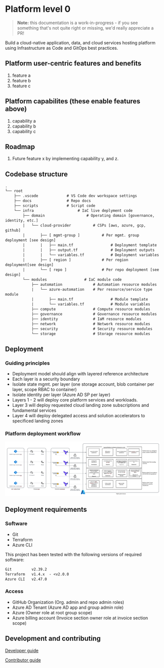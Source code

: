 # Platform level 0

> **Note:** this documentation is a work-in-progress - if you see something that's not quite right or missing, we'd really appreciate a PR!

Build a cloud-native application, data, and cloud services hosting platform using Infrastructure as Code and GitOps best practices.

## Platform user-centric features and benefits

1. feature a
2. feature b
3. feature c

## Platform capabilites (these enable features above)

1. capability a
2. capability b
3. capability c

## Roadmap

1. Future feature x by implementing capability y, and z.

## Codebase structure
    .
    └── root
        ├── .vscode             # VS Code dev workspace settings
        ├── docs                # Repo docs
        ├── scripts             # Script code            
        └── infra                    # IaC live deplyment code
            ├── domain                   # Operating domain [governance, identity, etc.]
            |   └── cloud-provider          # CSPs [aws, azure, gcp, github]
            |       ├── [ mgmt-group ]          # Per mgmt. group deployment [see design]
            |       |   ├── main.tf                 # Deployment template
            |       |   ├── output.tf               # Deployment outputs
            |       |   └── variables.tf            # Deployment variables
            |       ├── [ region ]              # Per region deployment[see design]
            |       └── [ repo ]                # Per repo deployment [see design]
            └── modules                 # IaC module code
                ├── automation              # Automation resource modules
                |   └── azure-automation    # Per resource/service type module
                |       ├── main.tf                 # Module template
                |       └── variables.tf            # Module variables
                ├── compute                 # Compute resource modules
                ├── governance              # Governance resource modules
                ├── identity                # IaM resource modules
                ├── network                 # Network resource modules
                ├── security                # Security resource modules
                └── storage                 # Storage resource modules


## Deployment

### Guiding principles
* Deployment model should align with layered reference architecture
* Each layer is a security boundary
* Isolate state mgmt. per layer (one storage account, blob container per layer, scope RBAC to container)
* Isolate identity per layer (Azure AD SP per layer) 
* Layers 1 - 2 will deploy core platform services and workloads.  
* Layer 3 will deploy requested cloud landing zone subscriptions and fundamental services
* Layer 4 will deploy delegated access and solution accelerators to specificed landing zones

### Platform deployment workflow
![Deployment workflow design](./docs/images/platform-deployment.png "Deployment Workflow")

## Deployment requirements

### Software

* Git
* Terraform
* Azure CLI

This project has been tested with the following versions of required software:

    Git         v2.39.2
    Terraform   v1.4.x  - <v2.0.0
    Azure CLI   v2.47.0

### Access

* GitHub Organization (Org. admin and repo admin roles)
* Azure AD Tenant (Azure AD app and group admin role)
* Azure (Owner role at root group scope)
* Azure billing account (Invoice section owner role at invoice section scope)

## Development and contributing  

[Developer guide](docs/guide-development.md)

[Contributor guide](CONTRIBUTING.md)